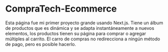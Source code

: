 ﻿# CompraTech-Ecommerce

Esta página fue mi primer proyecto grande usando Next.js. Tiene un álbum de productos que es dinámica y se adapta instantáneamente a nuevos elementos, los productos tienen su página para comprar o agregar múltiples al carrito. El carro de compras no redirecciona a ningún método de pago, pero es posible hacerlo.
